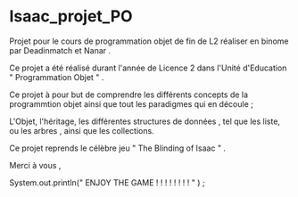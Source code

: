 # Isaac_projet_PO
Projet pour le cours de programmation objet de fin de L2 réaliser en binome par Deadinmatch et Nanar .

Ce projet a été réalisé durant l'année de Licence 2 dans l'Unité d'Education " Programmation Objet " . 

Ce projet à pour but de comprendre les différents concepts de la programmtion objet ainsi que tout les paradigmes qui en découle ;

L'Objet, l'héritage, les différentes structures de données ,  tel que les liste, ou les arbres , ainsi que les collections. 

Ce projet reprends le célèbre jeu " The Blinding of Isaac " .

Merci à vous ,

System.out.println(" ENJOY THE GAME ! ! ! ! ! ! ! ! " ) ;
